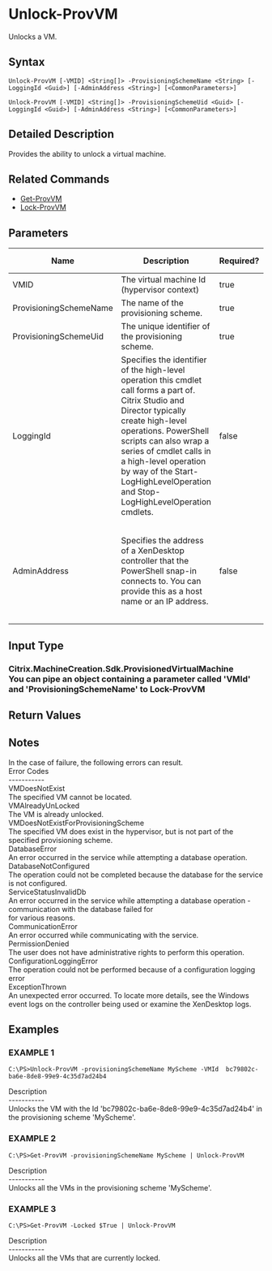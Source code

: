 ﻿# Unlock-ProvVM

   Unlocks a VM.

## Syntax
```
Unlock-ProvVM [-VMID] <String[]> -ProvisioningSchemeName <String> [-LoggingId <Guid>] [-AdminAddress <String>] [<CommonParameters>]

Unlock-ProvVM [-VMID] <String[]> -ProvisioningSchemeUid <Guid> [-LoggingId <Guid>] [-AdminAddress <String>] [<CommonParameters>]
```

## Detailed Description
   Provides the ability to unlock a virtual machine.

## Related Commands
  * [Get-ProvVM](Get-ProvVM/)
  * [Lock-ProvVM](Lock-ProvVM/)
## Parameters

| Name   | Description | Required? | Pipeline Input | Default Value |
| --- | --- | --- | --- | --- |
| VMID | The virtual machine Id (hypervisor context) | true | true (ByPropertyName) |  |
| ProvisioningSchemeName | The name of the provisioning scheme. | true | true (ByPropertyName) |  |
| ProvisioningSchemeUid | The unique identifier of the provisioning scheme. | true | false |  |
| LoggingId | Specifies the identifier of the high-level operation this cmdlet call forms a part of. Citrix Studio and Director typically create high-level operations. PowerShell scripts can also wrap a series of cmdlet calls in a high-level operation by way of the Start-LogHighLevelOperation and Stop-LogHighLevelOperation cmdlets. | false | false |  |
| AdminAddress | Specifies the address of a XenDesktop controller that the PowerShell snap-in connects to.  You can provide this as a host name or an IP address. | false | false | LocalHost. Once a value is provided by any cmdlet, this value becomes the default. |

## Input Type
### Citrix.MachineCreation.Sdk.ProvisionedVirtualMachine<br>    You can pipe an object containing a parameter called 'VMId' and 'ProvisioningSchemeName' to Lock-ProvVM
   
## Return Values
### 
   ## Notes
   In the case of failure, the following errors can result.<br>    Error Codes<br>    -----------<br>    VMDoesNotExist<br>    The specified VM cannot be located.<br>    VMAlreadyUnLocked<br>    The VM is already unlocked.<br>    VMDoesNotExistForProvisioningScheme<br>    The specified VM does exist in the hypervisor, but is not part of the specified provisioning scheme.<br>    DatabaseError<br>    An error occurred in the service while attempting a database operation.<br>    DatabaseNotConfigured<br>    The operation could not be completed because the database for the service is not configured.<br>    ServiceStatusInvalidDb<br>    An error occurred in the service while attempting a database operation - communication with the database failed for<br>    for various reasons.<br>    CommunicationError<br>    An error occurred while communicating with the service.<br>    PermissionDenied<br>    The user does not have administrative rights to perform this operation.<br>    ConfigurationLoggingError<br>    The operation could not be performed because of a configuration logging error<br>    ExceptionThrown<br>    An unexpected error occurred.  To locate more details, see the Windows event logs on the controller being used or examine the XenDesktop logs.
## Examples

### EXAMPLE 1
```
C:\PS>Unlock-ProvVM -provisioningSchemeName MyScheme -VMId  bc79802c-ba6e-8de8-99e9-4c35d7ad24b4
```
   Description<br>-----------<br>Unlocks the VM with the Id 'bc79802c-ba6e-8de8-99e9-4c35d7ad24b4' in the provisioning scheme 'MyScheme'.
### EXAMPLE 2
```
C:\PS>Get-ProvVM -provisioningSchemeName MyScheme | Unlock-ProvVM
```
   Description<br>-----------<br>Unlocks all the VMs in the provisioning scheme 'MyScheme'.
### EXAMPLE 3
```
C:\PS>Get-ProvVM -Locked $True | Unlock-ProvVM
```
   Description<br>-----------<br>Unlocks all the VMs that are currently locked.
